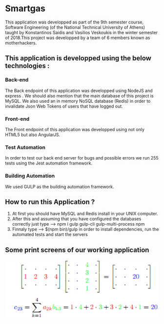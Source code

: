 # Smartgas
This application was developped as part of the 9th semester course, Software Engineering (of the National Technical University of Athens) taught by Konstantinos Saidis and Vasilios Veskoukis in the winter semester of 2018.This project was developped by a team of 6 members known as motherhackers.

## This application is developped using the below technologies :

  ### Back-end 
  The Back endpoint of this application was developped using NodeJS and express . We should also mention that the main database of this     project is MySQL. We also used an in memory NoSQL database (Redis) in order to invalidate Json Web Tokens of users that  have logged      out.
  
  ### Front-end
  The Front endpoint of this application was developped using not only HTML5 but also AngularJS.
  
  ### Test Automation
  In order to test our back end server for bugs and possible errors we run 255 tests using the Jest automation framework.
  
  ### Building Automation
  We used GULP as the building automation framework. 
  
## How to run this Application ? 
  1) At first you should have MySQL and Redis install in your UNIX computer.
  2) After this and assuming that you have configured the databases correctly just type --> npm i gulp gulp-cli gulp-multi-process npm
  3) Finnaly type --> $(npm bin)/gulp in order to install dependencies, run the automated tests and start the servers
  
## Some print screens of our working application 
  

<img src="https://github.com/filmnoirprod/advanced_databases/blob/master/mmm.png" width="600" height="200">

